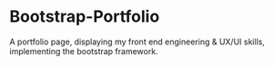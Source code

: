 # Bootstrap-Portfolio
A portfolio page, displaying my front end engineering &amp; UX/UI skills, implementing the bootstrap framework.
